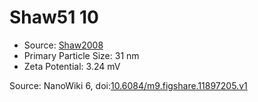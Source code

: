 <a name="material" />

# Shaw51 10
<script type="application/ld+json">
  {
    "@context": "https://schema.org/",
    "@type": "ChemicalSubstance",
    "@id": "https://egonw.github.io/nanowiki/nanowiki40.html#material",
    "http://purl.org/dc/terms/conformsTo":
      {
        "@type": "CreativeWork",
        "@id": "https://bioschemas.org/profiles/ChemicalSubstance/0.4-RELEASE/"
      },
    "identfier": "40",
    "name": "Shaw51 10",
    "url": "https://egonw.github.io/nanowiki/nanowiki40.html#material",
    "sameAs": "http://127.0.0.1/mediawiki/index.php/Special:URIResolver/Shaw51_10"
  }
</script>


* Source: [Shaw2008](articleShaw2008.md)
* Primary Particle Size: 31 nm
* Zeta Potential: 3.24 mV


Source: NanoWiki 6, doi:[10.6084/m9.figshare.11897205.v1](https://doi.org/10.6084/m9.figshare.11897205.v1)
